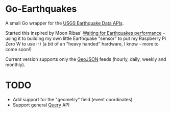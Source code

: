 # Go-Earthquakes

A small Go wrapper for the [USGS Earthquake Data APIs](https://earthquake.usgs.gov).

Started this inspired by Moon Ribas' [Waiting for Earthquakes performance](https://www.youtube.com/watch?v=1Un4MFR-vNI) - using it to building my own little Earthquake "sensor" to put my Raspberry Pi Zero W to use :-) (a bit of an "heavy handed" hardware, I know - more to come soon!)

Current version supports only the [GeoJSON](https://earthquake.usgs.gov/earthquakes/feed/v1.0/geojson.php) feeds (hourly, daily, weekly and monthly).

# TODO

- Add support for the "geometry" field (event coordinates)
- Support general [Query](https://earthquake.usgs.gov/fdsnws/event/1/) API